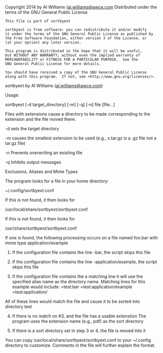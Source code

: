 Copyright 2014 by Al Williams (al.williams@awce.com
Distributed under the terms of the GNU General Public License

    This file is part of sortbyext

    sortbyext is free software: you can redistribute it and/or modify
    it under the terms of the GNU General Public License as published by
    the Free Software Foundation, either version 3 of the License, or
    (at your option) any later version.

    This program is distributed in the hope that it will be useful,
    but WITHOUT ANY WARRANTY; without even the implied warranty of
    MERCHANTABILITY or FITNESS FOR A PARTICULAR PURPOSE.  See the
    GNU General Public License for more details.

    You should have received a copy of the GNU General Public License
    along with this program.  If not, see <http://www.gnu.org/licenses/>.



sortbyext by Al Williams (al.williams@awce.com)

Usage:

sortbyext [-d target_directory] [-m] [-q] [-n] file [file...]

Files with extensions cause a directory to be made
corresponding to the extension and the file moved
there.

-d sets the target directory

-m causes the smallest extension to be used
(e.g., x.tar.gz is a .gz file not a tar.gz file)

-n Prevents overwriting an existing file

-q Inhibits output messages


Exclusions, Aliases and Mime Types

The program looks for a file in your home directory:

~/.config/sortbyext.conf

If this is not found, it then looks for

/usr/local/share/sortbyext/sortbyext.conf

If this is not found, it then looks for

/usr/share/sortbyext/sortbyext.conf

If one is found, the following processing occurs on a file
named foo.bar with mime type application/example

1) If the configuration file contains the line -bar, the script skips this file

2) If the configuration file contains the line -application/example, the script skips this file

3) If the configuration file contains the a matching line it will use 
the specified alias name as the directory name. Matching lines for this example
would include:
=test:bar
=test:application/example
=test:application/ 

All of these lines would match the file and cause it to be sorted into
directory test 

4) If there is no match on #3, and the file has a usable extenstion
The program uses the extension name (e.g., pdf) as the sort directory

5) If there is a sort directory set in step 3 or 4, the file is moved into it

You can copy /usr/local/share/sortbyext/sortbyext.conf to your ~/.config directory to customize. Comments in the file will further explain the format.

